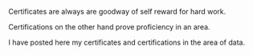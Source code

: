 Certificates are always are goodway of self reward for hard work.

Certifications on the other hand prove proficiency in an area.

I have posted here  my certificates and certifications in the area of data.

